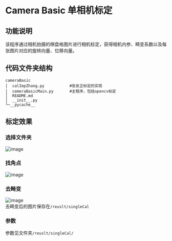 # Camera Basic 单相机标定
## 功能说明
该程序通过相机拍摄的棋盘格图片进行相机标定，获得相机内参、畸变系数以及每张图片对应的旋转向量、位移向量。
## 代码文件夹结构
```
cameraBasic
│  calImpZhang.py    		#张友正标定的实现
│  cemeraBasicMain.py		#主程序，包括opencv标定
│  README.md
│  __init__.py
└─__pycache__
```
## 标定效果
### 选择文件夹
![image](https://github.com/zhaone/ProjectStereo/blob/master/show/selectFloder.jpg)
### 找角点
![image](https://github.com/zhaone/ProjectStereo/blob/master/show/chessBoardCorners.jpg)
### 去畸变
![image](https://github.com/zhaone/ProjectStereo/blob/master/show/undistort.jpg)\
去畸变后的图片保存在`/reuslt/singleCal`
### 参数
参数见文件夹`/reuslt/singleCal/`